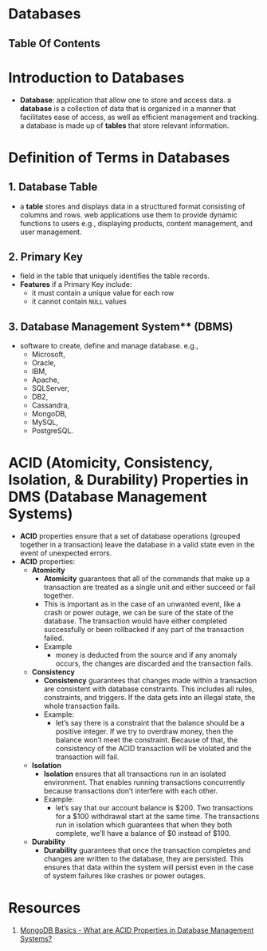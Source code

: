 # Databases

## Table Of Contents

# Introduction to Databases

- **Database**: application that allow one to store and access data. a **database** is a collection of data that is organized in a manner that facilitates ease of access, as well as efficient management and tracking. a database is made up of **tables** that store relevant information.

# Definition of Terms in Databases

## 1. Database Table

- a **table** stores and displays data in a structtured format consisting of columns and rows. web applications use them to provide dynamic functions to users e.g., displaying products, content management, and user management.

## 2. Primary Key

- field in the table that uniquely identifies the table records.
- **Features** if a Primary Key include:
  - it must contain a unique value for each row
  - it cannot contain `NULL` values

## 3. Database Management System\*\* (DBMS)

- software to create, define and manage database. e.g.,
  - Microsoft,
  - Oracle,
  - IBM,
  - Apache,
  - SQLServer,
  - DB2,
  - Cassandra,
  - MongoDB,
  - MySQL,
  - PostgreSQL.

# ACID (Atomicity, Consistency, Isolation, & Durability) Properties in DMS (Database Management Systems)

- **ACID** properties ensure that a set of database operations (grouped together in a transaction) leave the database in a valid state even in the event of unexpected errors.
- **ACID** properties:
  - **Atomicity**
    - **Atomicity** guarantees that all of the commands that make up a transaction are treated as a single unit and either succeed or fail together.
    - This is important as in the case of an unwanted event, like a crash or power outage, we can be sure of the state of the database. The transaction would have either completed successfully or been rollbacked if any part of the transaction failed.
    - Example
      - money is deducted from the source and if any anomaly occurs, the changes are discarded and the transaction fails.
  - **Consistency**
    - **Consistency** guarantees that changes made within a transaction are consistent with database constraints. This includes all rules, constraints, and triggers. If the data gets into an illegal state, the whole transaction fails.
    - Example:
      - let’s say there is a constraint that the balance should be a positive integer. If we try to overdraw money, then the balance won’t meet the constraint. Because of that, the consistency of the ACID transaction will be violated and the transaction will fail.
  - **Isolation**
    - **Isolation** ensures that all transactions run in an isolated environment. That enables running transactions concurrently because transactions don’t interfere with each other.
    - Example:
      - let’s say that our account balance is $200. Two transactions for a $100 withdrawal start at the same time. The transactions run in isolation which guarantees that when they both complete, we’ll have a balance of $0 instead of $100.
  - **Durability**
    - **Durability** guarantees that once the transaction completes and changes are written to the database, they are persisted. This ensures that data within the system will persist even in the case of system failures like crashes or power outages.

# Resources

1. [MongoDB Basics - What are ACID Properties in Database Management Systems?](https://www.mongodb.com/basics/acid-transactions)
